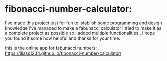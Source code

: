 # fibonacci-number-calculator:

I've made this project just for fun to istablish some programming and design knowledge i've managed to make a fabunacci calculator i tried to make it as a complete project as possible so i added multiple functionalities , i hope you found it some how helpful and thanks for your time.


this is the online app for fabunacci numbers:
https://iliass1234.github.io/fibonacci-number-calculator/
